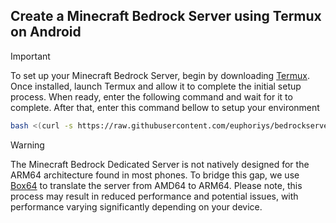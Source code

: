 ## Create a Minecraft Bedrock Server using Termux on Android

> [!IMPORTANT]
> To set up your Minecraft Bedrock Server, begin by downloading [Termux](https://f-droid.org/repo/com.termux_1000.apk). Once installed, launch Termux and allow it to complete the initial setup process. When ready, enter the following command and wait for it to complete. After that, enter this command bellow to setup your environment


```bash
bash <(curl -s https://raw.githubusercontent.com/euphoriys/bedrockserver/main/setup.sh)
```

> [!WARNING]
> The Minecraft Bedrock Dedicated Server is not natively designed for the ARM64 architecture found in most phones. To bridge this gap, we use [Box64](https://github.com/ptitSeb/box64) to translate the server from AMD64 to ARM64. Please note, this process may result in reduced performance and potential issues, with performance varying significantly depending on your device.


